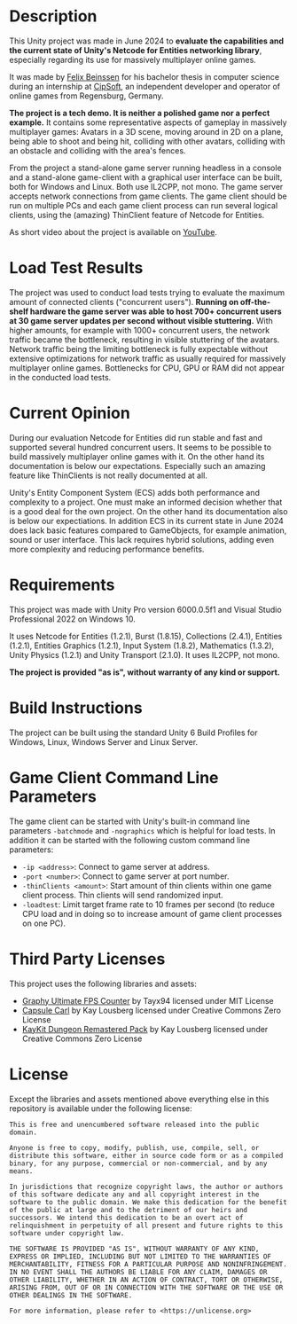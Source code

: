 # Description

This Unity project was made in June 2024 to **evaluate the capabilities and the current state of Unity's Netcode for Entities networking library**, especially regarding its use for massively multiplayer online games.

It was made by [Felix Beinssen](https://github.com/Chafficui) for his bachelor thesis in computer science during an internship at [CipSoft](https://www.cipsoft.com/), an independent developer and operator of online games from Regensburg, Germany.

**The project is a tech demo. It is neither a polished game nor a perfect example.** It contains some representative aspects of gameplay in massively multiplayer games: Avatars in a 3D scene, moving around in 2D on a plane, being able to shoot and being hit, colliding with other avatars, colliding with an obstacle and colliding with the area's fences.

From the project a stand-alone game server running headless in a console and a stand-alone game-client with a graphical user interface can be built, both for Windows and Linux. Both use IL2CPP, not mono. The game server accepts network connections from game clients. The game client should be run on multiple PCs and each game client process can run several logical clients, using the (amazing) ThinClient feature of Netcode for Entities.

As short video about the project is available on [YouTube](https://youtu.be/rRU4Rt977zA).

# Load Test Results

The project was used to conduct load tests trying to evaluate the maximum amount of connected clients ("concurrent users"). **Running on off-the-shelf hardware the game server was able to host 700+ concurrent users at 30 game server updates per second without visible stuttering.** With higher amounts, for example with 1000+ concurrent users, the network traffic became the bottleneck, resulting in visible stuttering of the avatars. Network traffic being the limiting bottleneck is fully expectable without extensive optimizations for network traffic as usually required for massively multiplayer online games. Bottlenecks for CPU, GPU or RAM did not appear in the conducted load tests.

# Current Opinion

During our evaluation Netcode for Entities did run stable and fast and supported several hundred concurrent users. It seems to be possible to build massively multiplayer online games with it. On the other hand its documentation is below our expectations. Especially such an amazing feature like ThinClients is not really documented at all.

Unity's Entity Component System (ECS) adds both performance and complexity to a project. One must make an informed decision whether that is a good deal for the own project. On the other hand its documentation also is below our expectiations. In addition ECS in its current state in June 2024 does lack basic features compared to GameObjects, for example animation, sound or user interface. This lack requires hybrid solutions, adding even more complexity and reducing performance benefits.

# Requirements

This project was made with Unity Pro version 6000.0.5f1 and Visual Studio Professional 2022 on Windows 10.

It uses Netcode for Entities (1.2.1), Burst (1.8.15), Collections (2.4.1), Entities (1.2.1), Entities Graphics (1.2.1), Input System (1.8.2), Mathematics (1.3.2), Unity Physics (1.2.1) and Unity Transport (2.1.0). It uses IL2CPP, not mono.

**The project is provided "as is", without warranty of any kind or support.**

# Build Instructions

The project can be built using the standard Unity 6 Build Profiles for Windows, Linux, Windows Server and Linux Server.

# Game Client Command Line Parameters

The game client can be started with Unity's built-in command line parameters `-batchmode` and `-nographics` which is helpful for load tests. In addition it can be started with the following custom command line parameters:
* `-ip <address>`: Connect to game server at address.
* `-port <number>`: Connect to game server at port number.
* `-thinClients <amount>`: Start amount of thin clients within one game client process. Thin clients will send randomized input.
* `-loadtest`: Limit target frame rate to 10 frames per second (to reduce CPU load and in doing so to increase amount of game client processes on one PC).

# Third Party Licenses

This project uses the following libraries and assets:

* [Graphy Ultimate FPS Counter](https://github.com/Tayx94/graphy) by Tayx94 licensed under MIT License
* [Capsule Carl](https://www.patreon.com/posts/99531832) by Kay Lousberg licensed under Creative Commons Zero License
* [KayKit Dungeon Remastered Pack](https://kaylousberg.itch.io/kaykit-dungeon-remastered) by Kay Lousberg  licensed under Creative Commons Zero License

# License

Except the libraries and assets mentioned above everything else in this repository is available under the following license:

```
This is free and unencumbered software released into the public domain.

Anyone is free to copy, modify, publish, use, compile, sell, or
distribute this software, either in source code form or as a compiled
binary, for any purpose, commercial or non-commercial, and by any
means.

In jurisdictions that recognize copyright laws, the author or authors
of this software dedicate any and all copyright interest in the
software to the public domain. We make this dedication for the benefit
of the public at large and to the detriment of our heirs and
successors. We intend this dedication to be an overt act of
relinquishment in perpetuity of all present and future rights to this
software under copyright law.

THE SOFTWARE IS PROVIDED "AS IS", WITHOUT WARRANTY OF ANY KIND,
EXPRESS OR IMPLIED, INCLUDING BUT NOT LIMITED TO THE WARRANTIES OF
MERCHANTABILITY, FITNESS FOR A PARTICULAR PURPOSE AND NONINFRINGEMENT.
IN NO EVENT SHALL THE AUTHORS BE LIABLE FOR ANY CLAIM, DAMAGES OR
OTHER LIABILITY, WHETHER IN AN ACTION OF CONTRACT, TORT OR OTHERWISE,
ARISING FROM, OUT OF OR IN CONNECTION WITH THE SOFTWARE OR THE USE OR
OTHER DEALINGS IN THE SOFTWARE.

For more information, please refer to <https://unlicense.org>
```
